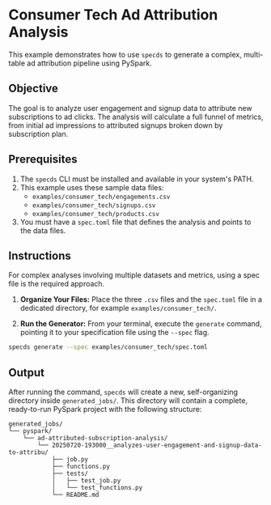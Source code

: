 # Consumer Tech Ad Attribution Analysis

This example demonstrates how to use `specds` to generate a complex, multi-table ad attribution pipeline using PySpark.

## Objective

The goal is to analyze user engagement and signup data to attribute new subscriptions to ad clicks. The analysis will calculate a full funnel of metrics, from initial ad impressions to attributed signups broken down by subscription plan.

## Prerequisites

1. The `specds` CLI must be installed and available in your system's PATH.
2. This example uses these sample data files:
   - `examples/consumer_tech/engagements.csv`
   - `examples/consumer_tech/signups.csv`
   - `examples/consumer_tech/products.csv`
3. You must have a `spec.toml` file that defines the analysis and points to the data files.

## Instructions

For complex analyses involving multiple datasets and metrics, using a spec file is the required approach.

1. **Organize Your Files:** Place the three `.csv` files and the `spec.toml` file in a dedicated directory, for example `examples/consumer_tech/`.

2. **Run the Generator:** From your terminal, execute the `generate` command, pointing it to your specification file using the `--spec` flag.

```bash
specds generate --spec examples/consumer_tech/spec.toml
```

## Output

After running the command, `specds` will create a new, self-organizing directory inside `generated_jobs/`. This directory will contain a complete, ready-to-run PySpark project with the following structure:

```
generated_jobs/
└── pyspark/
    └── ad-attributed-subscription-analysis/
        └── 20250720-193000__analyzes-user-engagement-and-signup-data-to-attribu/
            ├── job.py
            ├── functions.py
            ├── tests/
            │   ├── test_job.py
            │   └── test_functions.py
            └── README.md
```